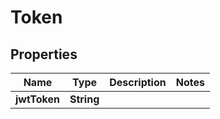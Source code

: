 

# Token


## Properties

Name | Type | Description | Notes
------------ | ------------- | ------------- | -------------
**jwtToken** | **String** |  | 



